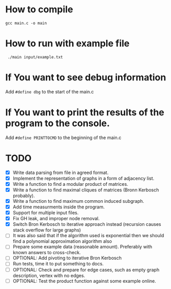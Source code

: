 # How to compile

`gcc main.c -o main`

# How to run with example file

` ./main input/example.txt`

# If You want to see debug information

Add `#define dbg` to the start of the main.c

# If You want to print the results of the program to the console.

Add `#define PRINTTOCMD` to the beginning of the main.c

# TODO

- [x] Write data parsing from file in agreed format.
- [x] Implement the representation of graphs in a form of adjacency list.
- [x] Write a function to find a modular product of matrices.
- [x] Write a function to find maximal cliques of matrices (Bronn Kerbosch probably).
- [x] Write a function to find maximum common induced subgraph.
- [x] Add time measurments inside the program.
- [x] Support for multiple input files.
- [x] Fix GH leak, and improper node removal.
- [x] Switch Bron Kerbosch to iterative approach instead (recursion causes stack overflow for large graphs)
- [ ] It was also said that if the algorithm used is exponential then we should find a polynomial approximation algorithm also
- [ ] Prepare some example data (reasonable amount). Preferably with known answers to cross-check.
- [ ] OPTIONAL: Add pivoting to iterative Bron Kerbosch
- [ ] Run tests, time it to put something to docs.
- [ ] OPTIONAL: Check and prepare for edge cases, such as empty graph description, vertex with no edges.
- [ ] OPTIONAL: Test the product function against some example online.
